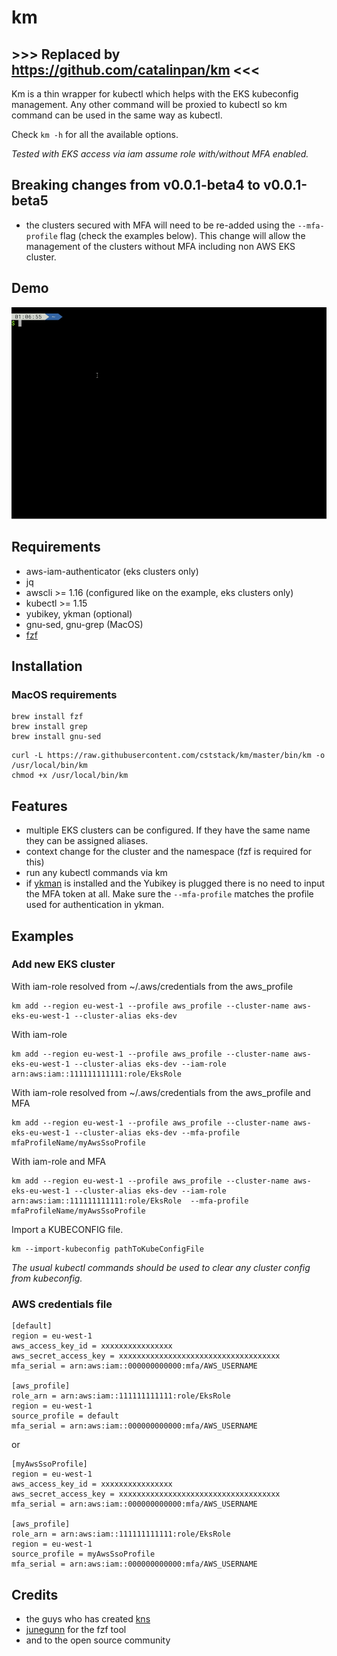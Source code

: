 # km 
## >>> Replaced by https://github.com/catalinpan/km <<<

Km is a thin wrapper for kubectl which helps with the EKS kubeconfig management.
Any other command will be proxied to kubectl so km command can be used in the same way as kubectl.

Check `km -h` for all the available options.

*Tested with EKS access via iam assume role with/without MFA enabled.*

## Breaking changes from v0.0.1-beta4 to v0.0.1-beta5

- the clusters secured with MFA will need to be re-added using the `--mfa-profile` flag (check the examples below). This change will allow the management of the clusters without MFA including non AWS EKS cluster.

## Demo
![Demo](examples/demo.gif)

## Requirements

- aws-iam-authenticator (eks clusters only)
- jq
- awscli >= 1.16 (configured like on the example, eks clusters only)
- kubectl >= 1.15
- yubikey, ykman (optional)
- gnu-sed, gnu-grep (MacOS)
- [fzf](https://github.com/junegunn/fzf)

## Installation

### MacOS requirements

```
brew install fzf
brew install grep
brew install gnu-sed
```

```
curl -L https://raw.githubusercontent.com/cststack/km/master/bin/km -o /usr/local/bin/km
chmod +x /usr/local/bin/km
```

## Features

- multiple EKS clusters can be configured. If they have the same name they can be assigned aliases.
- context change for the cluster and the namespace (fzf is required for this)
- run any kubectl commands via km
- if [ykman](https://github.com/Yubico/yubikey-manager) is installed and the Yubikey is plugged there is no need to input the MFA token at all. Make sure the `--mfa-profile` matches the profile used for authentication in ykman.

## Examples

### Add new EKS cluster

With iam-role resolved from ~/.aws/credentials from the aws_profile
```
km add --region eu-west-1 --profile aws_profile --cluster-name aws-eks-eu-west-1 --cluster-alias eks-dev
```

With iam-role

```
km add --region eu-west-1 --profile aws_profile --cluster-name aws-eks-eu-west-1 --cluster-alias eks-dev --iam-role arn:aws:iam::111111111111:role/EksRole
```

With iam-role resolved from ~/.aws/credentials from the aws_profile and MFA
```
km add --region eu-west-1 --profile aws_profile --cluster-name aws-eks-eu-west-1 --cluster-alias eks-dev --mfa-profile mfaProfileName/myAwsSsoProfile
```

With iam-role and MFA

```
km add --region eu-west-1 --profile aws_profile --cluster-name aws-eks-eu-west-1 --cluster-alias eks-dev --iam-role arn:aws:iam::111111111111:role/EksRole  --mfa-profile mfaProfileName/myAwsSsoProfile
```

Import a KUBECONFIG file.
```
km --import-kubeconfig pathToKubeConfigFile
```

*The usual kubectl commands should be used to clear any cluster config from kubeconfig.*

### AWS credentials file

```
[default]
region = eu-west-1
aws_access_key_id = xxxxxxxxxxxxxxxx
aws_secret_access_key = xxxxxxxxxxxxxxxxxxxxxxxxxxxxxxxxxxxx
mfa_serial = arn:aws:iam::000000000000:mfa/AWS_USERNAME

[aws_profile]
role_arn = arn:aws:iam::111111111111:role/EksRole
region = eu-west-1
source_profile = default
mfa_serial = arn:aws:iam::000000000000:mfa/AWS_USERNAME
```
or

```
[myAwsSsoProfile]
region = eu-west-1
aws_access_key_id = xxxxxxxxxxxxxxxx
aws_secret_access_key = xxxxxxxxxxxxxxxxxxxxxxxxxxxxxxxxxxxx
mfa_serial = arn:aws:iam::000000000000:mfa/AWS_USERNAME

[aws_profile]
role_arn = arn:aws:iam::111111111111:role/EksRole
region = eu-west-1
source_profile = myAwsSsoProfile
mfa_serial = arn:aws:iam::000000000000:mfa/AWS_USERNAME
```


## Credits
- the guys who has created [kns](https://github.com/blendle/kns)
- [junegunn](https://github.com/junegunn) for the fzf tool
- and to the open source community
